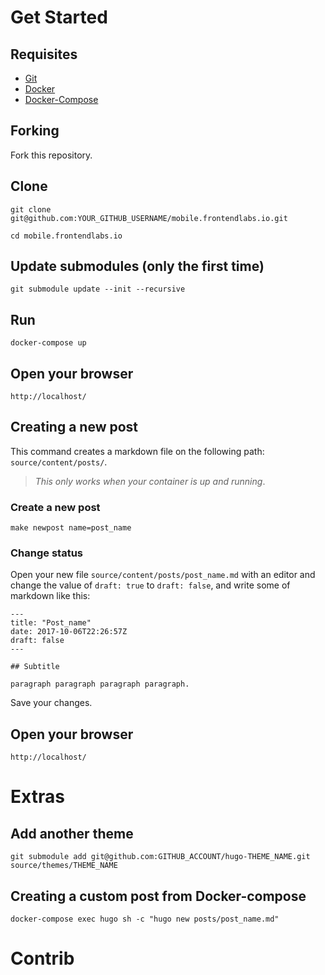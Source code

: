 
# Get Started

## Requisites

* [Git](https://www.atlassian.com/git/tutorials/install-git#linux)
* [Docker](https://docs.docker.com/engine/installation/)
* [Docker-Compose](https://docs.docker.com/compose/install/#install-compose)

## Forking

Fork this repository.

## Clone

```
git clone git@github.com:YOUR_GITHUB_USERNAME/mobile.frontendlabs.io.git
```

```
cd mobile.frontendlabs.io
```

## Update submodules (only the first time)

```
git submodule update --init --recursive
```

## Run

```
docker-compose up
```

## Open your browser

```
http://localhost/
```

## Creating a new post

This command creates a markdown file on the following path: `source/content/posts/`.

> _This only works when your container is up and running_.

### Create a new post

```
make newpost name=post_name
```

### Change status

Open your new file `source/content/posts/post_name.md` with an editor and change the value of `draft: true` to `draft: false`, and write some of markdown like this:

```
---
title: "Post_name"
date: 2017-10-06T22:26:57Z
draft: false
---

## Subtitle

paragraph paragraph paragraph paragraph.
```

Save your changes.

## Open your browser

```
http://localhost/
```

# Extras

## Add another theme
```
git submodule add git@github.com:GITHUB_ACCOUNT/hugo-THEME_NAME.git source/themes/THEME_NAME
```

## Creating a custom post from Docker-compose
```
docker-compose exec hugo sh -c "hugo new posts/post_name.md"
```

# Contrib
